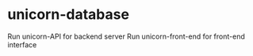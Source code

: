 # unicorn-database

Run unicorn-API for backend server
Run unicorn-front-end for front-end interface
